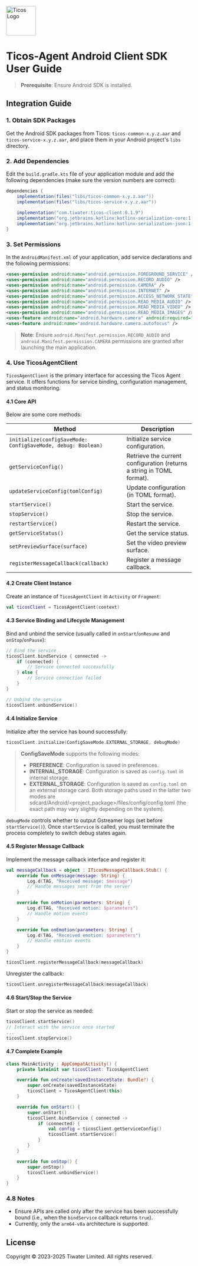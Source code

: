 <img src="https://cloud.ticos.ai/logo.svg" alt="Ticos Logo" width="80" height="auto">

# Ticos-Agent Android Client SDK User Guide

> **Prerequisite**: Ensure Android SDK is installed.

## Integration Guide

### 1. Obtain SDK Packages

Get the Android SDK packages from Ticos: `ticos-common-x.y.z.aar` and `ticos-service-x.y.z.aar`, and place them in your Android project's `libs` directory.

### 2. Add Dependencies

Edit the `build.gradle.kts` file of your application module and add the following dependencies (make sure the version numbers are correct):

```gradle
dependencies {
    implementation(files("libs/ticos-common-x.y.z.aar"))
    implementation(files("libs/ticos-service-x.y.z.aar"))
    
    implementation("com.tiwater:ticos-client:0.1.9")
    implementation("org.jetbrains.kotlinx:kotlinx-serialization-core:1.6.3")
    implementation("org.jetbrains.kotlinx:kotlinx-serialization-json:1.6.3")
}
```

### 3. Set Permissions

In the `AndroidManifest.xml` of your application, add service declarations and the following permissions:

```xml
<uses-permission android:name="android.permission.FOREGROUND_SERVICE" />
<uses-permission android:name="android.permission.RECORD_AUDIO" />
<uses-permission android:name="android.permission.CAMERA" />
<uses-permission android:name="android.permission.INTERNET" />
<uses-permission android:name="android.permission.ACCESS_NETWORK_STATE" />
<uses-permission android:name="android.permission.READ_MEDIA_AUDIO" />
<uses-permission android:name="android.permission.READ_MEDIA_VIDEO" />
<uses-permission android:name="android.permission.READ_MEDIA_IMAGES" />
<uses-feature android:name="android.hardware.camera" android:required="false" />
<uses-feature android:name="android.hardware.camera.autofocus" />
```

> **Note**: Ensure `android.Manifest.permission.RECORD_AUDIO` and `android.Manifest.permission.CAMERA` permissions are granted after launching the main application.

### 4. Use TicosAgentClient

`TicosAgentClient` is the primary interface for accessing the Ticos Agent service. It offers functions for service binding, configuration management, and status monitoring.

#### 4.1 Core API

Below are some core methods:

| Method | Description |
|--------|-------------|
| `initialize(configSaveMode: ConfigSaveMode, debug: Boolean)` | Initialize service configuration. |
| `getServiceConfig()` | Retrieve the current configuration (returns a string in TOML format). |
| `updateServiceConfig(tomlConfig)` | Update configuration (in TOML format). |
| `startService()` | Start the service. |
| `stopService()` | Stop the service. |
| `restartService()` | Restart the service. |
| `getServiceStatus()` | Get the service status. |
| `setPreviewSurface(surface)` | Set the video preview surface. |
| `registerMessageCallback(callback)` | Register a message callback. |

#### 4.2 Create Client Instance

Create an instance of `TicosAgentClient` in `Activity` or `Fragment`:

```kotlin
val ticosClient = TicosAgentClient(context)
```

#### 4.3 Service Binding and Lifecycle Management

Bind and unbind the service (usually called in `onStart`/`onResume` and `onStop`/`onPause`):

```kotlin
// Bind the service
ticosClient.bindService { connected ->
    if (connected) {
        // Service connected successfully
    } else {
        // Service connection failed
    }
}

// Unbind the service
ticosClient.unbindService()
```

#### 4.4 Initialize Service

Initialize after the service has bound successfully:

```kotlin
ticosClient.initialize(ConfigSaveMode.EXTERNAL_STORAGE, debugMode)
```

> **ConfigSaveMode** supports the following modes:
> - **PREFERENCE**: Configuration is saved in preferences.
> - **INTERNAL_STORAGE**: Configuration is saved as `config.toml` in internal storage.
> - **EXTERNAL_STORAGE**: Configuration is saved as `config.toml` on an external storage card.
Both storage paths used in the latter two modes are sdcard/Android/<project_package>/files/config/config.toml (the exact path may vary slightly depending on the system).

`debugMode` controls whether to output Gstreamer logs (set before `startService()`). Once `startService` is called, you must terminate the process completely to switch debug states again.

#### 4.5 Register Message Callback

Implement the message callback interface and register it:

```kotlin
val messageCallback = object : ITicosMessageCallback.Stub() {
    override fun onMessage(message: String) {
        Log.d(TAG, "Received message: $message")
        // Handle messages sent from the server
    }

    override fun onMotion(parameters: String) {
        Log.d(TAG, "Received motion: $parameters")
        // Handle motion events
    }

    override fun onEmotion(parameters: String) {
        Log.d(TAG, "Received emotion: $parameters")
        // Handle emotion events
    }
}

ticosClient.registerMessageCallback(messageCallback)
```

Unregister the callback:

```kotlin
ticosClient.unregisterMessageCallback(messageCallback)
```

#### 4.6 Start/Stop the Service

Start or stop the service as needed:

```kotlin
ticosClient.startService()
// Interact with the service once started
...
ticosClient.stopService()
```

#### 4.7 Complete Example

```kotlin
class MainActivity : AppCompatActivity() {
    private lateinit var ticosClient: TicosAgentClient

    override fun onCreate(savedInstanceState: Bundle?) {
        super.onCreate(savedInstanceState)
        ticosClient = TicosAgentClient(this)
    }

    override fun onStart() {
        super.onStart()
        ticosClient.bindService { connected ->
            if (connected) {
                val config = ticosClient.getServiceConfig()
                ticosClient.startService()
            }
        }
    }

    override fun onStop() {
        super.onStop()
        ticosClient.unbindService()
    }
}
```

### 4.8 Notes

- Ensure APIs are called only after the service has been successfully bound (i.e., when the `bindService` callback returns `true`).
- Currently, only the `arm64-v8a` architecture is supported.

## License

Copyright © 2023-2025 Tiwater Limited. All rights reserved.